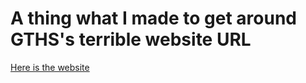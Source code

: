 # A thing what I made to get around GTHS's terrible website URL
[Here is the website](https://gthsredirect.tech)
